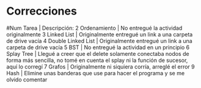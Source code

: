 # Correcciones

#Num Tarea            | Descripción:
2 Ordenamiento        | No entregué la actividad originalmente
3 Linked List         | Originalmente entregué un link a una carpeta de drive vacía
4 Double Linked List  | Originalmente entregué un link a una carpeta de drive vacía
5 BST                 | No entregué la actividad en un principio
6 Splay Tree          | Llegué a creer que el delete solamente conectaba nodos de forma más sencilla, no tomé en cuenta el splay ni la función de sucesor, aquí lo corregí
7 Grafos              | Originalmente ni siquiera corría, arreglé el error 
9 Hash                | Elimine unas banderas que use para hacer el programa y se me olvido comentar
